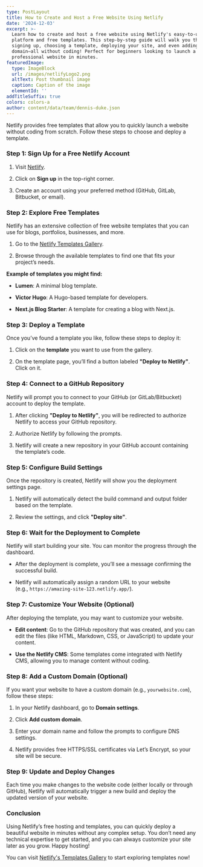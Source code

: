 ```yaml
---
type: PostLayout
title: How to Create and Host a Free Website Using Netlify
date: '2024-12-03'
excerpt: >-
  Learn how to create and host a free website using Netlify's easy-to-use
  platform and free templates. This step-by-step guide will walk you through
  signing up, choosing a template, deploying your site, and even adding a custom
  domain—all without coding! Perfect for beginners looking to launch a
  professional website in minutes.
featuredImage:
  type: ImageBlock
  url: /images/netlifyLogo2.png
  altText: Post thumbnail image
  caption: Caption of the image
  elementId: ''
addTitleSuffix: true
colors: colors-a
author: content/data/team/dennis-duke.json
---
```

Netlify provides free templates that allow you to quickly launch a website without coding from scratch. Follow these steps to choose and deploy a template.

### Step 1: Sign Up for a Free Netlify Account

1.  Visit [Netlify](https://www.netlify.com/).

2.  Click on **Sign up** in the top-right corner.

3.  Create an account using your preferred method (GitHub, GitLab, Bitbucket, or email).

### Step 2: Explore Free Templates

Netlify has an extensive collection of free website templates that you can use for blogs, portfolios, businesses, and more.

1.  Go to the [Netlify Templates Gallery](https://templates.netlify.com/tags/netlifyCMS).

2.  Browse through the available templates to find one that fits your project’s needs.

**Example of templates you might find:**

*   **Lumen**: A minimal blog template.

*   **Victor Hugo**: A Hugo-based template for developers.

*   **Next.js Blog Starter**: A template for creating a blog with Next.js.

### Step 3: Deploy a Template

Once you’ve found a template you like, follow these steps to deploy it:

1.  Click on the **template** you want to use from the gallery.

2.  On the template page, you’ll find a button labeled **"Deploy to Netlify"**. Click on it.

### Step 4: Connect to a GitHub Repository

Netlify will prompt you to connect to your GitHub (or GitLab/Bitbucket) account to deploy the template.

1.  After clicking **"Deploy to Netlify"**, you will be redirected to authorize Netlify to access your GitHub repository.

2.  Authorize Netlify by following the prompts.

3.  Netlify will create a new repository in your GitHub account containing the template’s code.

### Step 5: Configure Build Settings

Once the repository is created, Netlify will show you the deployment settings page.

1.  Netlify will automatically detect the build command and output folder based on the template.

2.  Review the settings, and click **"Deploy site"**.

### Step 6: Wait for the Deployment to Complete

Netlify will start building your site. You can monitor the progress through the dashboard.

*   After the deployment is complete, you’ll see a message confirming the successful build.

*   Netlify will automatically assign a random URL to your website (e.g., `https://amazing-site-123.netlify.app/`).

### Step 7: Customize Your Website (Optional)

After deploying the template, you may want to customize your website.

*   **Edit content**: Go to the GitHub repository that was created, and you can edit the files (like HTML, Markdown, CSS, or JavaScript) to update your content.

*   **Use the Netlify CMS**: Some templates come integrated with Netlify CMS, allowing you to manage content without coding.

### Step 8: Add a Custom Domain (Optional)

If you want your website to have a custom domain (e.g., `yourwebsite.com`), follow these steps:

1.  In your Netlify dashboard, go to **Domain settings**.

2.  Click **Add custom domain**.

3.  Enter your domain name and follow the prompts to configure DNS settings.

4.  Netlify provides free HTTPS/SSL certificates via Let’s Encrypt, so your site will be secure.

### Step 9: Update and Deploy Changes

Each time you make changes to the website code (either locally or through GitHub), Netlify will automatically trigger a new build and deploy the updated version of your website.

### Conclusion

Using Netlify’s free hosting and templates, you can quickly deploy a beautiful website in minutes without any complex setup. You don’t need any technical expertise to get started, and you can always customize your site later as you grow. Happy hosting!

You can visit [Netlify's Templates Gallery](https://templates.netlify.com/tags/netlifyCMS) to start exploring templates now!



